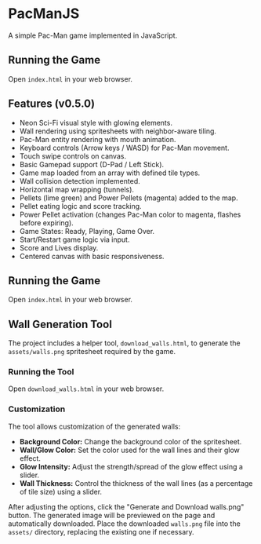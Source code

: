 # PacManJS

A simple Pac-Man game implemented in JavaScript.

## Running the Game

Open `index.html` in your web browser.

## Features (v0.5.0)

- Neon Sci-Fi visual style with glowing elements.
- Wall rendering using spritesheets with neighbor-aware tiling.
- Pac-Man entity rendering with mouth animation.
- Keyboard controls (Arrow keys / WASD) for Pac-Man movement.
- Touch swipe controls on canvas.
- Basic Gamepad support (D-Pad / Left Stick).
- Game map loaded from an array with defined tile types.
- Wall collision detection implemented.
- Horizontal map wrapping (tunnels).
- Pellets (lime green) and Power Pellets (magenta) added to the map.
- Pellet eating logic and score tracking.
- Power Pellet activation (changes Pac-Man color to magenta, flashes before expiring).
- Game States: Ready, Playing, Game Over.
- Start/Restart game logic via input.
- Score and Lives display.
- Centered canvas with basic responsiveness.

## Running the Game

Open `index.html` in your web browser.

## Wall Generation Tool

The project includes a helper tool, `download_walls.html`, to generate the `assets/walls.png` spritesheet required by the game.

### Running the Tool

Open `download_walls.html` in your web browser.

### Customization

The tool allows customization of the generated walls:
- **Background Color:** Change the background color of the spritesheet.
- **Wall/Glow Color:** Set the color used for the wall lines and their glow effect.
- **Glow Intensity:** Adjust the strength/spread of the glow effect using a slider.
- **Wall Thickness:** Control the thickness of the wall lines (as a percentage of tile size) using a slider.

After adjusting the options, click the "Generate and Download walls.png" button. The generated image will be previewed on the page and automatically downloaded. Place the downloaded `walls.png` file into the `assets/` directory, replacing the existing one if necessary. 